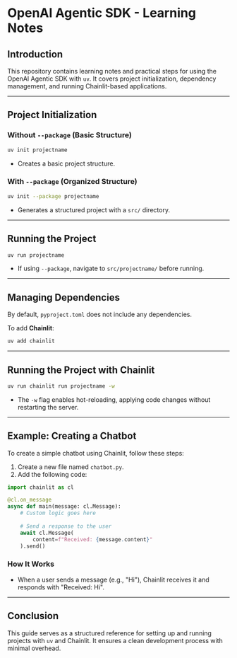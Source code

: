 # OpenAI Agentic SDK - Learning Notes

## Introduction  
This repository contains learning notes and practical steps for using the OpenAI Agentic SDK with `uv`. It covers project initialization, dependency management, and running Chainlit-based applications.

---

## **Project Initialization**  

### **Without `--package` (Basic Structure)**  
```sh
uv init projectname
```
- Creates a basic project structure.  

### **With `--package` (Organized Structure)**  
```sh
uv init --package projectname
```
- Generates a structured project with a `src/` directory.  

---

## **Running the Project**  
```sh
uv run projectname
```
- If using `--package`, navigate to `src/projectname/` before running.  

---

## **Managing Dependencies**  
By default, `pyproject.toml` does not include any dependencies.  

To add **Chainlit**:  
```sh
uv add chainlit
```

---

## **Running the Project with Chainlit**  
```sh
uv run chainlit run projectname -w
```
- The `-w` flag enables hot-reloading, applying code changes without restarting the server.  

---

## **Example: Creating a Chatbot**  
To create a simple chatbot using Chainlit, follow these steps:

1. Create a new file named `chatbot.py`.
2. Add the following code:

```python
import chainlit as cl

@cl.on_message
async def main(message: cl.Message):
    # Custom logic goes here
    
    # Send a response to the user
    await cl.Message(
        content=f"Received: {message.content}"
    ).send()
```

### **How It Works**  
- When a user sends a message (e.g., "Hi"), Chainlit receives it and responds with "Received: Hi".  

---

## **Conclusion**  
This guide serves as a structured reference for setting up and running projects with `uv` and Chainlit. It ensures a clean development process with minimal overhead.

